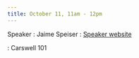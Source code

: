 ```yaml
---
title: October 11, 11am - 12pm
---
```


Speaker
: Jaime Speiser
  : [Speaker website](https://school.wakehealth.edu/faculty/s/jaime-lynn-speiser)
  
: Carswell 101
